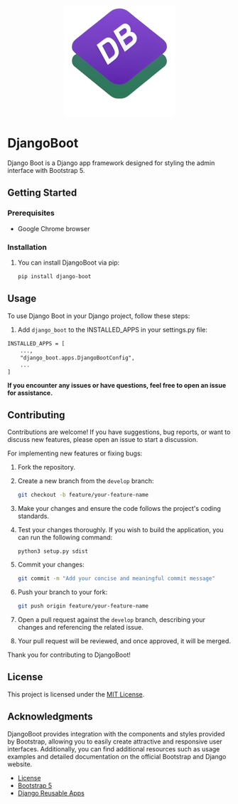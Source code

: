 <p align="center">
  <img src="django_boot/static/img/logo.png" alt="Logo" width="250px">
</p>

DjangoBoot
=========================

Django Boot is a Django app framework designed for styling the admin interface with Bootstrap 5.

## Getting Started

### Prerequisites

- Google Chrome browser

### Installation

1. You can install DjangoBoot via pip:

    ```bash
    pip install django-boot
    ```
    
## Usage

To use Django Boot in your Django project, follow these steps:

1. Add `django_boot` to the INSTALLED_APPS in your settings.py file:

```python3
INSTALLED_APPS = [
    ...,
    "django_boot.apps.DjangoBootConfig",
    ...
]
```

**If you encounter any issues or have questions, feel free to open an issue for assistance.**


## Contributing
Contributions are welcome! If you have suggestions, bug reports, or want to discuss new features, please open an issue to start a discussion.

For implementing new features or fixing bugs:

1. Fork the repository.

2. Create a new branch from the `develop` branch:

    ```bash
    git checkout -b feature/your-feature-name
    ```

3. Make your changes and ensure the code follows the project's coding standards.

4. Test your changes thoroughly. If you wish to build the application, you can run the following command:

    ```python3
    python3 setup.py sdist
    ```

5. Commit your changes:

    ```bash
    git commit -m "Add your concise and meaningful commit message"
    ```

6. Push your branch to your fork:

    ```bash
    git push origin feature/your-feature-name
    ```

7. Open a pull request against the `develop` branch, describing your changes and referencing the related issue.

8. Your pull request will be reviewed, and once approved, it will be merged.

Thank you for contributing to DjangoBoot!

## License

This project is licensed under the [MIT License](LICENSE).

## Acknowledgments
DjangoBoot provides integration with the components and styles provided by Bootstrap, allowing you to easily create attractive and responsive user interfaces. Additionally, you can find additional resources such as usage examples and detailed documentation on the official Bootstrap and Django website.
- [License](https://github.com/roderiano/django-boot/blob/main/LICENSE)
- [Bootstrap 5](https://getbootstrap.com/docs/5.0/getting-started/introduction/)
- [Django Reusable Apps](https://docs.djangoproject.com/en/5.0/intro/reusable-apps/)
